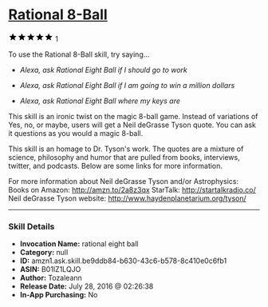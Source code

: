 # [Rational 8-Ball](http://alexa.amazon.com/#skills/amzn1.ask.skill.be9ddb84-b630-43c6-b578-8c410e0c6fb1)
![5 stars](../../images/ic_star_black_18dp_1x.png)![5 stars](../../images/ic_star_black_18dp_1x.png)![5 stars](../../images/ic_star_black_18dp_1x.png)![5 stars](../../images/ic_star_black_18dp_1x.png)![5 stars](../../images/ic_star_black_18dp_1x.png) 1

To use the Rational 8-Ball skill, try saying...

* *Alexa, ask Rational Eight Ball if I should go to work*

* *Alexa, ask Rational Eight Ball if I am going to win a million dollars*

* *Alexa, ask Rational Eight Ball where my keys are*

This skill is an ironic twist on the magic 8-ball game.  Instead of variations of Yes, no, or maybe, users will get a Neil deGrasse Tyson quote.  You can ask it questions as you would a magic 8-ball.

This skill is an homage to Dr. Tyson's work.  The quotes are a mixture of science, philosophy and humor that are pulled from books, interviews, twitter, and podcasts.  Below are some links for more information.

For more information about Neil deGrasse Tyson and/or Astrophysics:
Books on Amazon: http://amzn.to/2a8z3qx
StarTalk: http://startalkradio.co/
Neil deGrasse Tyson website: http://www.haydenplanetarium.org/tyson/

***

### Skill Details

* **Invocation Name:** rational eight ball
* **Category:** null
* **ID:** amzn1.ask.skill.be9ddb84-b630-43c6-b578-8c410e0c6fb1
* **ASIN:** B01IZ1LQJO
* **Author:** Tozaleann
* **Release Date:** July 28, 2016 @ 02:26:38
* **In-App Purchasing:** No
